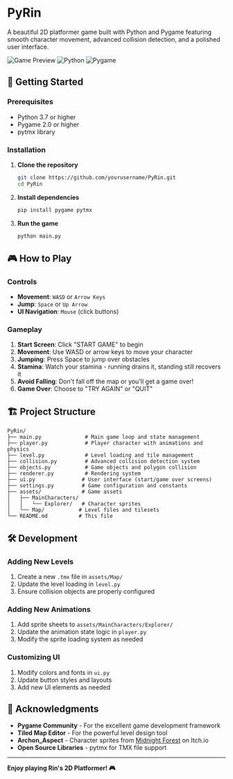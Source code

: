 # PyRin

A beautiful 2D platformer game built with Python and Pygame featuring smooth character movement, advanced collision detection, and a polished user interface.

![Game Preview](https://img.shields.io/badge/Status-Playable-brightgreen)
![Python](https://img.shields.io/badge/Python-3.7+-blue)
![Pygame](https://img.shields.io/badge/Pygame-2.0+-red)


## 🚀 Getting Started

### Prerequisites
- Python 3.7 or higher
- Pygame 2.0 or higher
- pytmx library

### Installation

1. **Clone the repository**
   ```bash
   git clone https://github.com/yourusername/PyRin.git
   cd PyRin
   ```

2. **Install dependencies**
   ```bash
   pip install pygame pytmx
   ```

3. **Run the game**
   ```bash
   python main.py
   ```

## 🎮 How to Play

### Controls
- **Movement**: `WASD` or `Arrow Keys`
- **Jump**: `Space` or `Up Arrow`
- **UI Navigation**: `Mouse` (click buttons)

### Gameplay
1. **Start Screen**: Click "START GAME" to begin
2. **Movement**: Use WASD or arrow keys to move your character
3. **Jumping**: Press Space to jump over obstacles
4. **Stamina**: Watch your stamina - running drains it, standing still recovers it
5. **Avoid Falling**: Don't fall off the map or you'll get a game over!
6. **Game Over**: Choose to "TRY AGAIN" or "QUIT"

## 🏗️ Project Structure

```
PyRin/
├── main.py              # Main game loop and state management
├── player.py            # Player character with animations and physics
├── level.py             # Level loading and tile management
├── collision.py         # Advanced collision detection system
├── objects.py           # Game objects and polygon collision
├── renderer.py          # Rendering system
├── ui.py               # User interface (start/game over screens)
├── settings.py         # Game configuration and constants
├── assets/             # Game assets
│   ├── MainCharacters/
│   │   └── Explorer/   # Character sprites
│   └── Map/           # Level files and tilesets
└── README.md          # This file
```

## 🛠️ Development

### Adding New Levels
1. Create a new `.tmx` file in `assets/Map/`
2. Update the level loading in `level.py`
3. Ensure collision objects are properly configured

### Adding New Animations
1. Add sprite sheets to `assets/MainCharacters/Explorer/`
2. Update the animation state logic in `player.py`
3. Modify the sprite loading system as needed

### Customizing UI
1. Modify colors and fonts in `ui.py`
2. Update button styles and layouts
3. Add new UI elements as needed


## 🙏 Acknowledgments

- **Pygame Community** - For the excellent game development framework
- **Tiled Map Editor** - For the powerful level design tool
- **Archon_Aspect** - Character sprites from [Midnight Forest](https://archon-aspect.itch.io/midnight-forest) on Itch.io
- **Open Source Libraries** - pytmx for TMX file support

---

**Enjoy playing Rin's 2D Platformer! 🎮**
